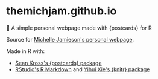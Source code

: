 # themichjam.github.io
💌 A simple personal webpage made with {postcards} for R

Source for [Michelle Jamieson's personal webpage](https://themichjam.github.io/).

Made in R with:

* [Sean Kross's {postcards} package](https://github.com/seankross/postcards)
* [RStudio's R Markdown](https://rmarkdown.rstudio.com/) and [Yihui Xie's {knitr} package](https://yihui.org/knitr/)
